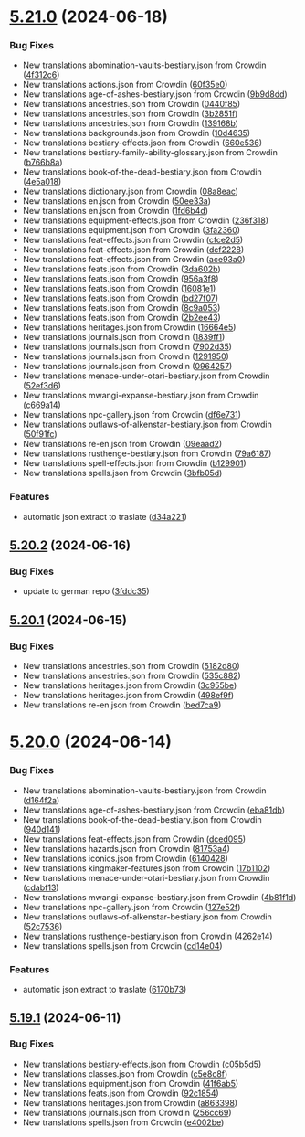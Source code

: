 # [5.21.0](https://github.com/allnnde/pf2e-esp-translation/compare/v5.20.2...v5.21.0) (2024-06-18)


### Bug Fixes

* New translations abomination-vaults-bestiary.json from Crowdin ([4f312c6](https://github.com/allnnde/pf2e-esp-translation/commit/4f312c68c6ec6b95de832ac7d8ecf270b2136901))
* New translations actions.json from Crowdin ([60f35e0](https://github.com/allnnde/pf2e-esp-translation/commit/60f35e003b9e2d78476a5c8c77ee702ffb180c63))
* New translations age-of-ashes-bestiary.json from Crowdin ([9b9d8dd](https://github.com/allnnde/pf2e-esp-translation/commit/9b9d8dd0d3f19622808e782c64a256905d4eb7a6))
* New translations ancestries.json from Crowdin ([0440f85](https://github.com/allnnde/pf2e-esp-translation/commit/0440f85a70300c3155edcf035d2dab69725267df))
* New translations ancestries.json from Crowdin ([3b2851f](https://github.com/allnnde/pf2e-esp-translation/commit/3b2851f2589e866d82d8fb3393ef01c1bf5fc517))
* New translations ancestries.json from Crowdin ([139168b](https://github.com/allnnde/pf2e-esp-translation/commit/139168beef74e0ebcc6463ffe975743372b51aac))
* New translations backgrounds.json from Crowdin ([10d4635](https://github.com/allnnde/pf2e-esp-translation/commit/10d4635c8cbd11fbe4faa1b13b854eddd7d578f8))
* New translations bestiary-effects.json from Crowdin ([660e536](https://github.com/allnnde/pf2e-esp-translation/commit/660e536e449c55e0bdaa1fa2bcf62ea551d01109))
* New translations bestiary-family-ability-glossary.json from Crowdin ([b766b8a](https://github.com/allnnde/pf2e-esp-translation/commit/b766b8a696a0a71db88937c71c8a613fdb989f6d))
* New translations book-of-the-dead-bestiary.json from Crowdin ([4e5a018](https://github.com/allnnde/pf2e-esp-translation/commit/4e5a018c39610e35652dacf87e4375c4dfdf54b7))
* New translations dictionary.json from Crowdin ([08a8eac](https://github.com/allnnde/pf2e-esp-translation/commit/08a8eac46f5d4b562bede1193c8fca403d33ae33))
* New translations en.json from Crowdin ([50ee33a](https://github.com/allnnde/pf2e-esp-translation/commit/50ee33a23ecc78e3c3051b324babfd6e84f48fb0))
* New translations en.json from Crowdin ([1fd6b4d](https://github.com/allnnde/pf2e-esp-translation/commit/1fd6b4d0cad7cd06bac22abd6859c860616e2f5c))
* New translations equipment-effects.json from Crowdin ([236f318](https://github.com/allnnde/pf2e-esp-translation/commit/236f318feba1667cc00a33f6135c96cce7a84c8d))
* New translations equipment.json from Crowdin ([3fa2360](https://github.com/allnnde/pf2e-esp-translation/commit/3fa2360624cc347db99e90d2ec9fbdec7e260b2b))
* New translations feat-effects.json from Crowdin ([cfce2d5](https://github.com/allnnde/pf2e-esp-translation/commit/cfce2d550e3d93d3df7eb3a3839e680d381baa01))
* New translations feat-effects.json from Crowdin ([dcf2228](https://github.com/allnnde/pf2e-esp-translation/commit/dcf22287ee47c4029ad817edad089712125785e4))
* New translations feat-effects.json from Crowdin ([ace93a0](https://github.com/allnnde/pf2e-esp-translation/commit/ace93a03fb2f1801a03e2a93214505ff04f21230))
* New translations feats.json from Crowdin ([3da602b](https://github.com/allnnde/pf2e-esp-translation/commit/3da602b286845a0784a4610b704b87d676997443))
* New translations feats.json from Crowdin ([956a3f8](https://github.com/allnnde/pf2e-esp-translation/commit/956a3f8b6339d49d032e3cc25b9b189788c16f32))
* New translations feats.json from Crowdin ([16081e1](https://github.com/allnnde/pf2e-esp-translation/commit/16081e18e91c181d6ff16d87be571cd6fe1aa75c))
* New translations feats.json from Crowdin ([bd27f07](https://github.com/allnnde/pf2e-esp-translation/commit/bd27f076510e2a45b26f2ee451680f549f580be2))
* New translations feats.json from Crowdin ([8c9a053](https://github.com/allnnde/pf2e-esp-translation/commit/8c9a053fc5f50abc9ba8d42a23595479add0d814))
* New translations feats.json from Crowdin ([2b2ee43](https://github.com/allnnde/pf2e-esp-translation/commit/2b2ee43ef48947d6c5a1f0e46fefce57c776ea15))
* New translations heritages.json from Crowdin ([16664e5](https://github.com/allnnde/pf2e-esp-translation/commit/16664e5075e739e6b984c55b7eff49b2c33218c5))
* New translations journals.json from Crowdin ([1839ff1](https://github.com/allnnde/pf2e-esp-translation/commit/1839ff154cd7bd25bd36633b830272cee8f56892))
* New translations journals.json from Crowdin ([7902d35](https://github.com/allnnde/pf2e-esp-translation/commit/7902d3597a2c0eb293cd3b5d5c412b5530e9e199))
* New translations journals.json from Crowdin ([1291950](https://github.com/allnnde/pf2e-esp-translation/commit/1291950516881831aa6e17735f505d49c15755d3))
* New translations journals.json from Crowdin ([0964257](https://github.com/allnnde/pf2e-esp-translation/commit/09642577ed925cc5b2621bacc04debe4860a6ea1))
* New translations menace-under-otari-bestiary.json from Crowdin ([52ef3d6](https://github.com/allnnde/pf2e-esp-translation/commit/52ef3d69c70eb4377c631d62b906ee6aa6c8ef7a))
* New translations mwangi-expanse-bestiary.json from Crowdin ([c669a14](https://github.com/allnnde/pf2e-esp-translation/commit/c669a143dd7cfa6d71e14b46d76e04fa6c578aac))
* New translations npc-gallery.json from Crowdin ([df6e731](https://github.com/allnnde/pf2e-esp-translation/commit/df6e731d24f6bc99e4fdcb7374e6f43a5b3a7c4e))
* New translations outlaws-of-alkenstar-bestiary.json from Crowdin ([50f91fc](https://github.com/allnnde/pf2e-esp-translation/commit/50f91fc3be3a0d9e7481297e2a6ce8b4a0700109))
* New translations re-en.json from Crowdin ([09eaad2](https://github.com/allnnde/pf2e-esp-translation/commit/09eaad2003f80fd9c08710467983efa506df484a))
* New translations rusthenge-bestiary.json from Crowdin ([79a6187](https://github.com/allnnde/pf2e-esp-translation/commit/79a618711b694a52c56725a44595ec4f6af21e3c))
* New translations spell-effects.json from Crowdin ([b129901](https://github.com/allnnde/pf2e-esp-translation/commit/b1299010042deab49d4db3d0615fa165af1680a2))
* New translations spells.json from Crowdin ([3bfb05d](https://github.com/allnnde/pf2e-esp-translation/commit/3bfb05dd7deae26d00f9efbe3399c7883e0e8050))


### Features

* automatic json extract to traslate ([d34a221](https://github.com/allnnde/pf2e-esp-translation/commit/d34a221cef3c5851d82f09e0e5f6a65045aae00d))



## [5.20.2](https://github.com/allnnde/pf2e-esp-translation/compare/v5.20.1...v5.20.2) (2024-06-16)


### Bug Fixes

* update to german repo ([3fddc35](https://github.com/allnnde/pf2e-esp-translation/commit/3fddc35e15478d7f32f08bdd0fb5f15859fea98c))



## [5.20.1](https://github.com/allnnde/pf2e-esp-translation/compare/v5.20.0...v5.20.1) (2024-06-15)


### Bug Fixes

* New translations ancestries.json from Crowdin ([5182d80](https://github.com/allnnde/pf2e-esp-translation/commit/5182d80292e127b0f74ca7ea6113917ff6e02505))
* New translations ancestries.json from Crowdin ([535c882](https://github.com/allnnde/pf2e-esp-translation/commit/535c882cf1b4d140ba1f17bf125683df634f191a))
* New translations heritages.json from Crowdin ([3c955be](https://github.com/allnnde/pf2e-esp-translation/commit/3c955be25e929166ddb1ed7c76c57397d0e6a1b4))
* New translations heritages.json from Crowdin ([498ef9f](https://github.com/allnnde/pf2e-esp-translation/commit/498ef9f035e0993aa816067268e52e5dcc9dd3a0))
* New translations re-en.json from Crowdin ([bed7ca9](https://github.com/allnnde/pf2e-esp-translation/commit/bed7ca9e61a679769dba12f5b09311efedad5800))



# [5.20.0](https://github.com/allnnde/pf2e-esp-translation/compare/v5.19.1...v5.20.0) (2024-06-14)


### Bug Fixes

* New translations abomination-vaults-bestiary.json from Crowdin ([d164f2a](https://github.com/allnnde/pf2e-esp-translation/commit/d164f2a24de7d87a1b90e23e5763095ca1818148))
* New translations age-of-ashes-bestiary.json from Crowdin ([eba81db](https://github.com/allnnde/pf2e-esp-translation/commit/eba81dba723460fd3a42e3f9e54714af2f5d330f))
* New translations book-of-the-dead-bestiary.json from Crowdin ([940d141](https://github.com/allnnde/pf2e-esp-translation/commit/940d141923c80606ab13f8b24b236929172d10b5))
* New translations feat-effects.json from Crowdin ([dced095](https://github.com/allnnde/pf2e-esp-translation/commit/dced0954cef6d8868895e7084e6887fa76719304))
* New translations hazards.json from Crowdin ([81753a4](https://github.com/allnnde/pf2e-esp-translation/commit/81753a4b1b0c93cbe2b3dcc6fc275cfcd7b16936))
* New translations iconics.json from Crowdin ([6140428](https://github.com/allnnde/pf2e-esp-translation/commit/6140428a9e51833a9670e7d7f66f91e389da2bdb))
* New translations kingmaker-features.json from Crowdin ([17b1102](https://github.com/allnnde/pf2e-esp-translation/commit/17b11024da2f7ca769eb65d8485799ff956ae23c))
* New translations menace-under-otari-bestiary.json from Crowdin ([cdabf13](https://github.com/allnnde/pf2e-esp-translation/commit/cdabf1307a23617f826d8e38bbc35f1b581158e3))
* New translations mwangi-expanse-bestiary.json from Crowdin ([4b81f1d](https://github.com/allnnde/pf2e-esp-translation/commit/4b81f1d8b9648d9c3db127676e33caa912861dc7))
* New translations npc-gallery.json from Crowdin ([127e52f](https://github.com/allnnde/pf2e-esp-translation/commit/127e52f8cffbf4a655fecc60d00169b1fe828cf7))
* New translations outlaws-of-alkenstar-bestiary.json from Crowdin ([52c7536](https://github.com/allnnde/pf2e-esp-translation/commit/52c7536d01a7593eb7f2e85686a84a41324680ed))
* New translations rusthenge-bestiary.json from Crowdin ([4262e14](https://github.com/allnnde/pf2e-esp-translation/commit/4262e142ce381741a321323d3fc64a64ff55c9cd))
* New translations spells.json from Crowdin ([cd14e04](https://github.com/allnnde/pf2e-esp-translation/commit/cd14e0444e1291abce10ee4b702f96ca23179f20))


### Features

* automatic json extract to traslate ([6170b73](https://github.com/allnnde/pf2e-esp-translation/commit/6170b730d41bf280542cd5f8d0f23dea96fd746e))



## [5.19.1](https://github.com/allnnde/pf2e-esp-translation/compare/v5.19.0...v5.19.1) (2024-06-11)


### Bug Fixes

* New translations bestiary-effects.json from Crowdin ([c05b5d5](https://github.com/allnnde/pf2e-esp-translation/commit/c05b5d5e5f11d708e6b58e89e888a79a4eed9327))
* New translations classes.json from Crowdin ([c5e8c8f](https://github.com/allnnde/pf2e-esp-translation/commit/c5e8c8f3058b45bb4091ac07f14c050ca589b5b0))
* New translations equipment.json from Crowdin ([41f6ab5](https://github.com/allnnde/pf2e-esp-translation/commit/41f6ab5796ebac0378d4e577841f478426a4e56e))
* New translations feats.json from Crowdin ([92c1854](https://github.com/allnnde/pf2e-esp-translation/commit/92c1854a680f507e1f301ab63079f29351928991))
* New translations heritages.json from Crowdin ([a863398](https://github.com/allnnde/pf2e-esp-translation/commit/a863398af044e10425ed9035f53c2ad69adb9eb2))
* New translations journals.json from Crowdin ([256cc69](https://github.com/allnnde/pf2e-esp-translation/commit/256cc698cac2c1ba985ca6e133d0a051e4cf3d45))
* New translations spells.json from Crowdin ([e4002be](https://github.com/allnnde/pf2e-esp-translation/commit/e4002be8a16933ab1966aee0d3145697fdf4db11))




